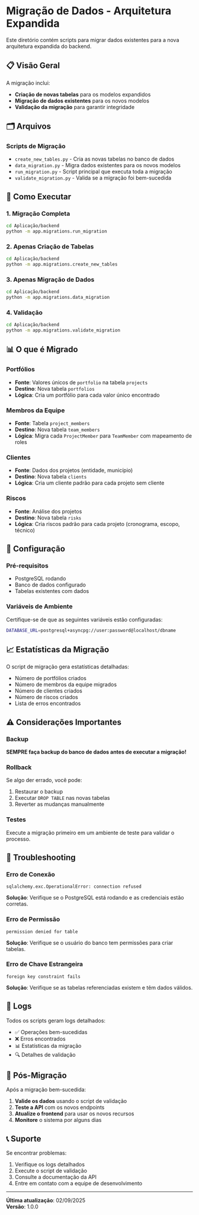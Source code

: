# Migração de Dados - Arquitetura Expandida

Este diretório contém scripts para migrar dados existentes para a nova arquitetura expandida do backend.

## 📋 Visão Geral

A migração inclui:
- **Criação de novas tabelas** para os modelos expandidos
- **Migração de dados existentes** para os novos modelos
- **Validação da migração** para garantir integridade

## 🗂️ Arquivos

### Scripts de Migração
- `create_new_tables.py` - Cria as novas tabelas no banco de dados
- `data_migration.py` - Migra dados existentes para os novos modelos
- `run_migration.py` - Script principal que executa toda a migração
- `validate_migration.py` - Valida se a migração foi bem-sucedida

## 🚀 Como Executar

### 1. Migração Completa
```bash
cd Aplicação/backend
python -m app.migrations.run_migration
```

### 2. Apenas Criação de Tabelas
```bash
cd Aplicação/backend
python -m app.migrations.create_new_tables
```

### 3. Apenas Migração de Dados
```bash
cd Aplicação/backend
python -m app.migrations.data_migration
```

### 4. Validação
```bash
cd Aplicação/backend
python -m app.migrations.validate_migration
```

## 📊 O que é Migrado

### Portfólios
- **Fonte**: Valores únicos de `portfolio` na tabela `projects`
- **Destino**: Nova tabela `portfolios`
- **Lógica**: Cria um portfólio para cada valor único encontrado

### Membros da Equipe
- **Fonte**: Tabela `project_members`
- **Destino**: Nova tabela `team_members`
- **Lógica**: Migra cada `ProjectMember` para `TeamMember` com mapeamento de roles

### Clientes
- **Fonte**: Dados dos projetos (entidade, município)
- **Destino**: Nova tabela `clients`
- **Lógica**: Cria um cliente padrão para cada projeto sem cliente

### Riscos
- **Fonte**: Análise dos projetos
- **Destino**: Nova tabela `risks`
- **Lógica**: Cria riscos padrão para cada projeto (cronograma, escopo, técnico)

## 🔧 Configuração

### Pré-requisitos
- PostgreSQL rodando
- Banco de dados configurado
- Tabelas existentes com dados

### Variáveis de Ambiente
Certifique-se de que as seguintes variáveis estão configuradas:
```bash
DATABASE_URL=postgresql+asyncpg://user:password@localhost/dbname
```

## 📈 Estatísticas da Migração

O script de migração gera estatísticas detalhadas:
- Número de portfólios criados
- Número de membros da equipe migrados
- Número de clientes criados
- Número de riscos criados
- Lista de erros encontrados

## ⚠️ Considerações Importantes

### Backup
**SEMPRE faça backup do banco de dados antes de executar a migração!**

### Rollback
Se algo der errado, você pode:
1. Restaurar o backup
2. Executar `DROP TABLE` nas novas tabelas
3. Reverter as mudanças manualmente

### Testes
Execute a migração primeiro em um ambiente de teste para validar o processo.

## 🐛 Troubleshooting

### Erro de Conexão
```
sqlalchemy.exc.OperationalError: connection refused
```
**Solução**: Verifique se o PostgreSQL está rodando e as credenciais estão corretas.

### Erro de Permissão
```
permission denied for table
```
**Solução**: Verifique se o usuário do banco tem permissões para criar tabelas.

### Erro de Chave Estrangeira
```
foreign key constraint fails
```
**Solução**: Verifique se as tabelas referenciadas existem e têm dados válidos.

## 📝 Logs

Todos os scripts geram logs detalhados:
- ✅ Operações bem-sucedidas
- ❌ Erros encontrados
- 📊 Estatísticas da migração
- 🔍 Detalhes de validação

## 🔄 Pós-Migração

Após a migração bem-sucedida:

1. **Valide os dados** usando o script de validação
2. **Teste a API** com os novos endpoints
3. **Atualize o frontend** para usar os novos recursos
4. **Monitore** o sistema por alguns dias

## 📞 Suporte

Se encontrar problemas:
1. Verifique os logs detalhados
2. Execute o script de validação
3. Consulte a documentação da API
4. Entre em contato com a equipe de desenvolvimento

---

**Última atualização**: 02/09/2025  
**Versão**: 1.0.0
